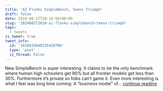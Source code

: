 ```yaml
---
title: 'AI Flunks SimpleBench, Teens Triumph'
draft: false
date: 2024-08-27T20:10:58+00:00
slug: '202408272010-ai-flunks-simplebench-teens-triumph'
tags:
  - tweets
is_tweet: true
tweet_info:
  id: '1828419940535410780'
  type: 'post'
  is_thread: False
---
```




New SimpleBench is super interesting. It claims to be the only benchmark where human high schoolers get 90% but all frontier models get less than 30%. Furthermore it’s private so folks can’t game it. Even more interesting is what I feel was long time coming: A “business model” of… [continue reading](https://x.com/sytelus/status/1828419940535410780)
